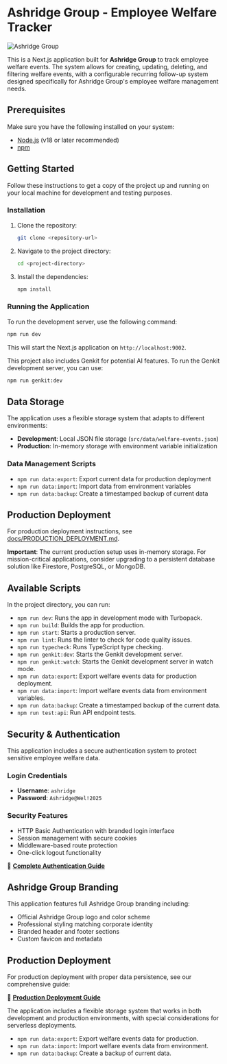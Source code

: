 # Ashridge Group - Employee Welfare Tracker

![Ashridge Group](https://ashridge-group-com.nimbus-cdn.uk/wp-content/uploads/2018/10/logo-ash-grp.png)

This is a Next.js application built for **Ashridge Group** to track employee welfare events. The system allows for creating, updating, deleting, and filtering welfare events, with a configurable recurring follow-up system designed specifically for Ashridge Group's employee welfare management needs.

## Prerequisites

Make sure you have the following installed on your system:

- [Node.js](https://nodejs.org/) (v18 or later recommended)
- [npm](https://www.npmjs.com/)

## Getting Started

Follow these instructions to get a copy of the project up and running on your local machine for development and testing purposes.

### Installation

1.  Clone the repository:
    ```bash
    git clone <repository-url>
    ```
2.  Navigate to the project directory:
    ```bash
    cd <project-directory>
    ```
3.  Install the dependencies:
    ```bash
    npm install
    ```

### Running the Application

To run the development server, use the following command:

```bash
npm run dev
```

This will start the Next.js application on `http://localhost:9002`.

This project also includes Genkit for potential AI features. To run the Genkit development server, you can use:
```bash
npm run genkit:dev
```

## Data Storage

The application uses a flexible storage system that adapts to different environments:

- **Development**: Local JSON file storage (`src/data/welfare-events.json`)
- **Production**: In-memory storage with environment variable initialization

### Data Management Scripts

- `npm run data:export`: Export current data for production deployment
- `npm run data:import`: Import data from environment variables
- `npm run data:backup`: Create a timestamped backup of current data

## Production Deployment

For production deployment instructions, see [docs/PRODUCTION_DEPLOYMENT.md](docs/PRODUCTION_DEPLOYMENT.md).

**Important**: The current production setup uses in-memory storage. For mission-critical applications, consider upgrading to a persistent database solution like Firestore, PostgreSQL, or MongoDB.

## Available Scripts

In the project directory, you can run:

-   `npm run dev`: Runs the app in development mode with Turbopack.
-   `npm run build`: Builds the app for production.
-   `npm run start`: Starts a production server.
-   `npm run lint`: Runs the linter to check for code quality issues.
-   `npm run typecheck`: Runs TypeScript type checking.
-   `npm run genkit:dev`: Starts the Genkit development server.
-   `npm run genkit:watch`: Starts the Genkit development server in watch mode.
-   `npm run data:export`: Export welfare events data for production deployment.
-   `npm run data:import`: Import welfare events data from environment variables.
-   `npm run data:backup`: Create a timestamped backup of the current data.
-   `npm run test:api`: Run API endpoint tests.

## Security & Authentication

This application includes a secure authentication system to protect sensitive employee welfare data.

### Login Credentials
- **Username**: `ashridge`  
- **Password**: `Ashridge@Wel!2025`

### Security Features
- HTTP Basic Authentication with branded login interface
- Session management with secure cookies
- Middleware-based route protection
- One-click logout functionality

📖 **[Complete Authentication Guide](docs/AUTHENTICATION.md)**

## Ashridge Group Branding

This application features full Ashridge Group branding including:

- Official Ashridge Group logo and color scheme
- Professional styling matching corporate identity
- Branded header and footer sections
- Custom favicon and metadata

## Production Deployment

For production deployment with proper data persistence, see our comprehensive guide:

📖 **[Production Deployment Guide](docs/PRODUCTION_DEPLOYMENT.md)**

The application includes a flexible storage system that works in both development and production environments, with special considerations for serverless deployments.
-   `npm run data:export`: Export welfare events data for production.
-   `npm run data:import`: Import welfare events data from environment.
-   `npm run data:backup`: Create a backup of current data.

